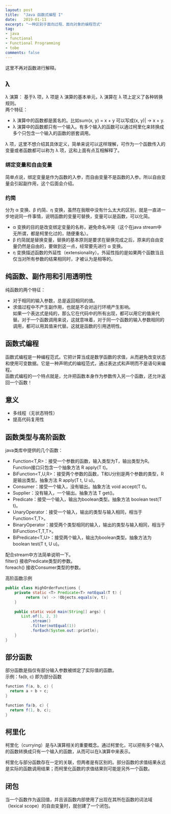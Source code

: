 ```yaml
---
layout: post
title:  "Java 函数式编程 I"
date:   2019-01-11
excerpt: "一种区别于面向过程、面向对象的编程范式"
tag:
- java 
- functional
- Functional Programming
- tobe
comments: false
---
```


这里不再对函数进行解释。

## λ   
λ 演算： 基于λ 项，λ 项是 λ 演算的基本单元，λ 演算在 λ 项上定义了各种转换规则。  
两个特征：  
* λ 演算中的函数都是匿名的。比如sum(x, y) = x + y 可以写成(x, y)| -> x + y.  
* λ 演算中的函数都只有一个输入。有多个输入的函数可以通过柯里化来转换成多个只包含一个输入的函数的嵌套调用。  

λ 项，这里不想介绍其具体定义，简单来说可以这样理解，可作为一个函数传入的变量或者函数都可以称为 λ 项，这和上面有点互相解释了。

### 绑定变量和自由变量
简单点说，绑定变量是作为函数的入参，而自由变量不是函数的入参。所以自由变量会引起副作用，这个后面会介绍。

### 约简
分为 α 变换、β 约简、η 变换，虽然在我眼中没有什么太大的区别，就是一直进一步地说同一件事情，说明函数的变量可替换，变量可以是函数，可以化简。
* α 变换的目的是改变绑定变量的名称，避免命名冲突（这个在java stream中无所谓，都是柯里化过的，随便重名）。
* β 约简就是替换变量，替换的基本原则是要求在替换完成之后，原来的自由变量仍然是自由的，要做到这一点，经常要先进行 α 变换。
* η 变换描述函数的外延性（extensionality）。外延性指的是如果两个函数当且仅当对所有参数的结果相同时，才被认为是相等的。

## 纯函数、副作用和引用透明性
纯函数的两个特征：
* 对于相同的输入参数，总是返回相同的值。  
* 求值过程中不产生副作用，也就是不会对运行环境产生影响。  
如果一个表达式是纯的，那么它在代码中的所有出现，都可以用它的值来代替。对于一个函数调用来说，这就意味着，对于同一个函数的输入参数相同的调用，都可以用其值来代替。这就是函数的引用透明性。

## 函数式编程  
函数式编程是一种编程范式。它把计算当成是数学函数的求值，从而避免改变状态和使用可变数据。它是一种声明式的编程范式，通过表达式和声明而不是语句来编程。   
函数式编程的一个特点就是，允许把函数本身作为参数传入另一个函数，还允许返回一个函数！  
 
## 意义  
* 多线程（无状态特性）  
* 提高代码复用性  


## 函数类型与高阶函数  
java类库中提供的几个函数：  
* Function<T,R>：接受一个参数的函数，输入类型为T，输出类型为R。Function接口只包含一个抽象方法 R apply(T t)。  
* BiFunction<T,U,R>：接受两个参数的函数，T和U分别是两个参数的类型，R是输出类型。抽象方法 R apply(T t, U u)。  
* Consumer<T>：接受一个输入，没有输出。抽象方法 void accept(T t)。  
* Supplier<T>：没有输入，一个输出。抽象方法 T get()。  
* Predicate<T>：接受一个输入，输出为boolean类型。抽象方法 boolean test(T t)。  
* UnaryOperator<T>：接受一个输入，输出的类型与输入相同，相当于Function<T,T>。  
* BinaryOperator<T>：接受两个类型相同的输入，输出的类型与输入相同，相当于BiFunction<T,T,T>。  
* BiPredicate<T,U>：接受两个输入，输出为boolean类型。抽象方法为boolean test(T t, U u)。  

配合stream中方法简单说明一下。  
filter() 接收Predicate类型的参数。  
foreach() 接收Consumer类型的参数。  

高阶函数示例
~~~ java
public class HighOrderFunctions {
    private static <T> Predicate<T> notEqual(T t) {
         return (v) -> !Objects.equals(v, t);
    }
​
    public static void main(String[] args) {
       List.of(1, 2, 3)
           .stream()
           .filter(notEqual(1))
           .forEach(System.out::println);
    }
}
~~~

## 部分函数
部分函数是指仅有部分输入参数被绑定了实际值的函数。  
示例：fa(b, c) 即为部分函数  
~~~ java
function f(a, b, c) {
  return a + b + c;
}
​
function fa(b, c) {
  return f(1, b, c);
}
~~~

## 柯里化  
柯里化（currying）是与λ演算相关的重要概念。通过柯里化，可以把有多个输入的函数转换成只有一个输入的函数，从而可以在λ演算中来表示。  

柯里化与部分函数存在一定的关联，但两者是有区别的。部分函数的求值结果永远是实际的函数调用结果；而柯里化函数的求值结果则可能是另外一个函数。  

## 闭包  
当一个函数作为返回值，并且该函数内部使用了出现在其所在函数的词法域（lexical scope）的自由变量时，就创建了一个闭包。

